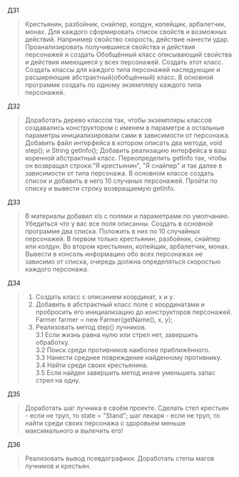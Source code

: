 ДЗ1
>Крестьянин, разбойник, снайпер, колдун, копейщик, арбалетчик, монах. 
Для каждого сформировать список свойств и возможных действий.
Напрнимер свойство скорость, действие нанести удар. 
Проанализировать получившиеся свойства и действия персонажей и создать 
Обобщённый класс описывающий свойства и действия имеющиеся у всех персонажей. 
Создать этот класс. Создать классы для каждого типа персонажей наследующие и расширяющие 
абстрактный(обобщённый) класс. 
В основной программе создать по одному экземпляру каждого типа персонажей.
> 
ДЗ2
>Доработать дерево классов так, чтобы экземпляры классов создавались конструктором с именем 
> в параметре а остальные параметры инициализировали сами в зависимости от персонажа. 
> Добавить файл интерфейса в котором описать два метода, void step(); и String getInfo(); 
> Добавить реализацию интерфейса в ваш коренной абстрактный класс. 
> Переопределить getInfo так, чтобы он возвращал строки:"Я крестьянин",
> "Я снайпер" и так далее в зависимости от типа персонажа. 
> В основном классе создать список и добавить в него 10 случаных персонажей. 
> Пройти по списку и вывести строку возвращаемую getInfo.
> 
ДЗ3
> В материалы добавил xls с полями и параметрами по умолчанию. 
> Убедиться что у вас все поля описанны. Создать в основной программе два списка.
> Положить в них по 10 случайных персонажей. В первом только крестьянин, разбойник, 
> снайпер или колдун. Во втором крестьянин, копейщик, арбалетчик, монах. 
> Вывести в консоль информацию обо всех персонажах не зависимо от списка, 
> очередь должна определяться скоростью каждого персонажа.
> 
 ДЗ4
> 1. Создать класс с описанием координат, x и y.
> 2. Добавить в абстрактный класс поле с координатами и пробросить его инициализацию до 
>конструкторов персонажей. Farmer farmer = new Farmer(getName(), x, y);
> 3. Реализовать метод step() лучников. \
> 3.1 Если жизнь равна нулю или стрел нет, завершить обработку. \
> 3.2 Поиск среди противников наиболее приближённого.\
> 3.3 Нанести среднее повреждение найденному противнику.\
> 3.4 Найти среди своих крестьянина. \
> 3.5 Если найден завершить метод иначе уменьшить запас стрел на одну.

ДЗ5
> Доработать шаг лучника в своём проекте. Сделать степ крестьян - если не труп, то state = "Stand";
шаг лекаря - если не труп, то найти среди своих персонажа с здоровьем меньше максимального и вылечить его!

ДЗ6
> Реализовать вывод псевдографики. Доработать степы магов лучников и крестьян.